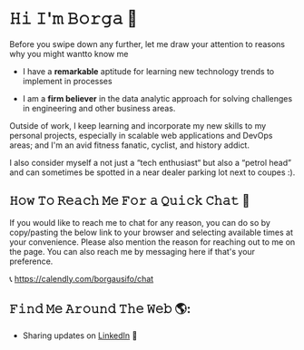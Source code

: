 # 𝙷𝚒 𝙸'𝚖 𝙱𝚘𝚛𝚐𝚊  👋

Before you swipe down any further, let me draw your attention to reasons why you might wantto know me 

-	I have a **remarkable** aptitude for learning new technology trends to implement in processes 

-	I am a **firm believer** in the data analytic approach for solving challenges in engineering and other business areas.

Outside of work, I keep learning and incorporate my new skills to my personal projects, especially in scalable web applications and DevOps areas; and I'm an avid fitness fanatic, cyclist, and history addict.

I also consider myself a not just a “tech enthusiast“ but also a “petrol head” and can sometimes be spotted in a near dealer parking lot next to coupes :).



## 𝙷𝚘𝚠 𝚃𝚘 𝚁𝚎𝚊𝚌𝚑 𝙼𝚎 𝙵𝚘𝚛 𝚊 𝚀𝚞𝚒𝚌𝚔 𝙲𝚑𝚊𝚝 💬  

If you would like to reach me to chat for any reason, you can do so by copy/pasting the below link to your browser and selecting available times at your convenience. Please also mention the reason for reaching out to me on the page. You can also reach me by messaging here if that's your preference. 


📞  https://calendly.com/borgausifo/chat


##  𝙵𝚒𝚗𝚍 𝙼𝚎 𝙰𝚛𝚘𝚞𝚗𝚍 𝚃𝚑𝚎 𝚆𝚎𝚋  🌎: <a href="https://github.com/sponsors/borgausifo"></a>
- Sharing updates on <a href="https://www.linkedin.com/in/borgausifo/">LinkedIn</a> 💼

<!--
**borgausifo/borgausifo** is a ✨ _special_ ✨ repository because its `README.md` (this file) appears on your GitHub profile.

Here are some ideas to get you started:

- 🔭 I’m currently working on ...
- 🌱 I’m currently learning ...
- 👯 I’m looking to collaborate on ...
- 🤔 I’m looking for help with ...
- 💬 Ask me about ...
- 📫 How to reach me: ...
- 😄 Pronouns: ...
- ⚡ Fun fact: ...
-->
